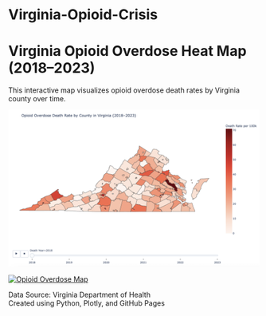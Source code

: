 # Virginia-Opioid-Crisis

# Virginia Opioid Overdose Heat Map (2018–2023)

This interactive map visualizes opioid overdose death rates by Virginia county over time.

![VA Opioid Overdose Map](VA%20Opioid%20Overdose%20Map.png)





[![Opioid Overdose Map](map_preview.png)](https://caeleycolemansoderlund.github.io/Opioid-Risk-Radar/opioid_overdose_map_va.html)

Data Source: Virginia Department of Health  
Created using Python, Plotly, and GitHub Pages
